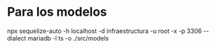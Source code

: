 # Para los modelos

npx sequelize-auto -h localhost -d infraestructura -u root -x -p 3306 --dialect mariadb -l ts -o ./src/models
